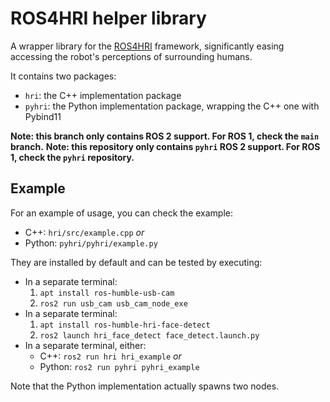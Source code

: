 # ROS4HRI helper library

A wrapper library for the [ROS4HRI](https://wiki.ros.org/hri) framework,
significantly easing accessing the robot's perceptions of surrounding humans.

It contains two packages:
- `hri`: the C++ implementation package
- `pyhri`: the Python implementation package, wrapping the C++ one with Pybind11

**Note: this branch only contains ROS 2 support. For ROS 1, check the `main` branch.**
**Note: this repository only contains `pyhri` ROS 2 support. For ROS 1, check the `pyhri` repository.**

## Example

For an example of usage, you can check the example:
- C++: `hri/src/example.cpp` _or_
- Python: `pyhri/pyhri/example.py`

They are installed by default and can be tested by executing:
- In a separate terminal:
  1. `apt install ros-humble-usb-cam`
  2. `ros2 run usb_cam usb_cam_node_exe`
- In a separate terminal:
  1. `apt install ros-humble-hri-face-detect`
  2. `ros2 launch hri_face_detect face_detect.launch.py`
- In a separate terminal, either:
  - C++: `ros2 run hri hri_example`  _or_
  - Python: `ros2 run pyhri pyhri_example`

Note that the Python implementation actually spawns two nodes.
